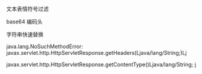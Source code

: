 文本表情符号过滤

base64 编码头

字符串快速替换

java.lang.NoSuchMethodError: javax.servlet.http.HttpServletResponse.getHeaders(Ljava/lang/String;)Lj

javax.servlet.http.HttpServletResponse.getContentType()Ljava/lang/String;  j


